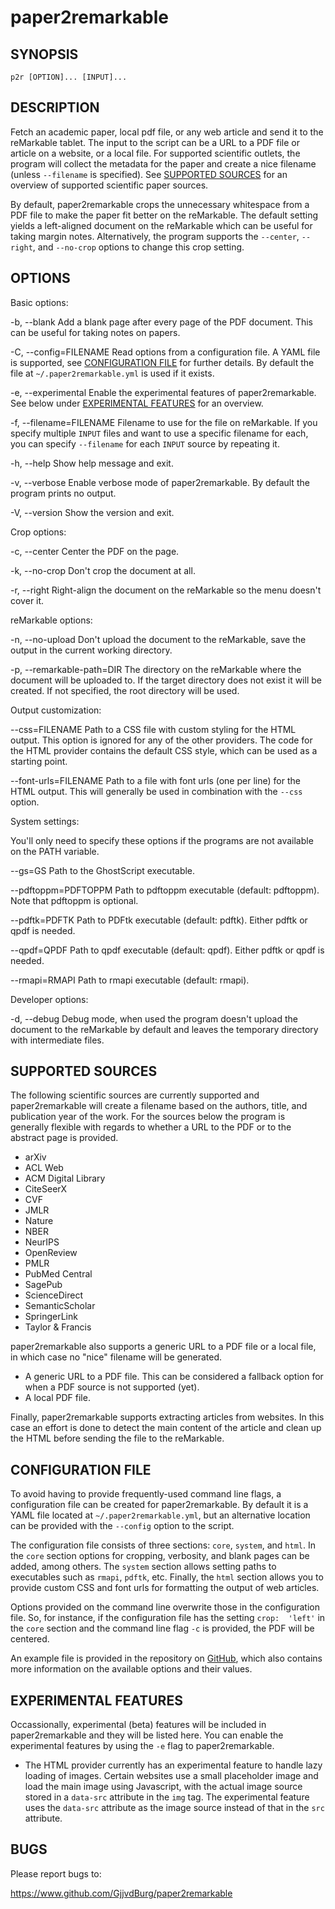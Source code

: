 # paper2remarkable

## SYNOPSIS

```
p2r [OPTION]... [INPUT]...
```

## DESCRIPTION

Fetch an academic paper, local pdf file, or any web article and send it to the 
reMarkable tablet. The input to the script can be a URL to a PDF file or 
article on a website, or a local file. For supported scientific outlets, the 
program will collect the metadata for the paper and create a nice filename 
(unless ``--filename`` is specified). See [SUPPORTED 
SOURCES](#supported-sources) for an overview of supported scientific paper 
sources.

By default, paper2remarkable crops the unnecessary whitespace from a PDF file 
to make the paper fit better on the reMarkable. The default setting yields a 
left-aligned document on the reMarkable which can be useful for taking margin 
notes. Alternatively, the program supports the ``--center``, ``--right``, and 
``--no-crop`` options to change this crop setting.

## OPTIONS

Basic options:

-b, --blank
      Add a blank page after every page of the PDF document. This can be 
      useful for taking notes on papers.

-C, --config=FILENAME
      Read options from a configuration file. A YAML file is supported, see 
      [CONFIGURATION FILE](#configuration) for further details. By default the 
      file at ``~/.paper2remarkable.yml`` is used if it exists.

-e, --experimental
      Enable the experimental features of paper2remarkable. See below under 
      [EXPERIMENTAL FEATURES](#experimental-features) for an overview.

-f, --filename=FILENAME
      Filename to use for the file on reMarkable. If you specify multiple 
      ``INPUT`` files and want to use a specific filename for each, you can 
      specify ``--filename`` for each ``INPUT`` source by repeating it.

-h, --help
      Show help message and exit.

-v, --verbose
      Enable verbose mode of paper2remarkable. By default the program prints 
      no output.

-V, --version
      Show the version and exit.

Crop options:

-c, --center
      Center the PDF on the page.

-k, --no-crop
      Don't crop the document at all.

-r, --right
      Right-align the document on the reMarkable so the menu doesn't cover it.

reMarkable options:

-n, --no-upload
      Don't upload the document to the reMarkable, save the output in the 
      current working directory.

-p, --remarkable-path=DIR
      The directory on the reMarkable where the document will be uploaded to. 
      If the target directory does not exist it will be created. If not 
      specified, the root directory will be used.

Output customization:

--css=FILENAME
      Path to a CSS file with custom styling for the HTML output. This option 
      is ignored for any of the other providers. The code for the HTML 
      provider contains the default CSS style, which can be used as a starting 
      point.

--font-urls=FILENAME
      Path to a file with font urls (one per line) for the HTML output. This 
      will generally be used in combination with the ``--css`` option.

System settings:

You'll only need to specify these options if the programs are not available on 
the PATH variable.

--gs=GS
      Path to the GhostScript executable.

--pdftoppm=PDFTOPPM
      Path to pdftoppm executable (default: pdftoppm). Note that pdftoppm is 
      optional.

--pdftk=PDFTK
      Path to PDFtk executable (default: pdftk). Either pdftk or qpdf is 
      needed.

--qpdf=QPDF
      Path to qpdf executable (default: qpdf). Either pdftk or qpdf is needed.

--rmapi=RMAPI
      Path to rmapi executable (default: rmapi).

Developer options:

-d, --debug
      Debug mode, when used the program doesn't upload the document to the 
      reMarkable by default and leaves the temporary directory with 
      intermediate files.

## SUPPORTED SOURCES

The following scientific sources are currently supported and paper2remarkable 
will create a filename based on the authors, title, and publication year of 
the work. For the sources below the program is generally flexible with regards 
to whether a URL to the PDF or to the abstract page is provided.

- arXiv
- ACL Web
- ACM Digital Library
- CiteSeerX
- CVF
- JMLR
- Nature
- NBER
- NeurIPS
- OpenReview
- PMLR
- PubMed Central
- SagePub
- ScienceDirect
- SemanticScholar
- SpringerLink
- Taylor & Francis

paper2remarkable also supports a generic URL to a PDF file or a local file, in 
which case no "nice" filename will be generated.

- A generic URL to a PDF file. This can be considered a fallback option for 
  when a PDF source is not supported (yet).
- A local PDF file.

Finally, paper2remarkable supports extracting articles from websites. In this 
case an effort is done to detect the main content of the article and clean up 
the HTML before sending the file to the reMarkable.

## CONFIGURATION FILE

To avoid having to provide frequently-used command line flags, a configuration 
file can be created for paper2remarkable. By default it is a YAML file located 
at ``~/.paper2remarkable.yml``, but an alternative location can be provided 
with the ``--config`` option to the script.

The configuration file consists of three sections: ``core``, ``system``, and 
``html``. In the ``core`` section options for cropping, verbosity, and blank 
pages can be added, among others. The ``system`` section allows setting paths 
to executables such as ``rmapi``, ``pdftk``, etc.  Finally, the ``html`` 
section allows you to provide custom CSS and font urls for formatting the 
output of web articles.

Options provided on the command line overwrite those in the configuration 
file. So, for instance, if the configuration file has the setting ``crop: 
'left'`` in the ``core`` section and the command line flag ``-c`` is provided, 
the PDF will be centered.

An example file is provided in the repository on 
[GitHub](https://www.github.com/GjjvdBurg/paper2remarkable), which also 
contains more information on the available options and their values.

## EXPERIMENTAL FEATURES

Occassionally, experimental (beta) features will be included in 
paper2remarkable and they will be listed here. You can enable the experimental 
features by using the ``-e`` flag to paper2remarkable.

- The HTML provider currently has an experimental feature to handle lazy 
  loading of images. Certain websites use a small placeholder image and load 
  the main image using Javascript, with the actual image source stored in a 
  ``data-src`` attribute in the ``img`` tag. The experimental feature uses the 
  ``data-src`` attribute as the image source instead of that in the ``src`` 
  attribute.

## BUGS

Please report bugs to:

https://www.github.com/GjjvdBurg/paper2remarkable
